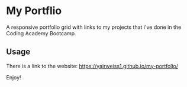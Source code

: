 # My Portflio
A responsive portfolio grid with links to my projects that i've done in the Coding Academy Bootcamp.

## Usage
There is a link to the website:  https://yairweiss1.github.io/my-portfolio/

Enjoy!
